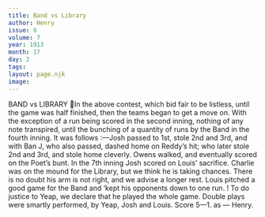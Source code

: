 ```yaml
---
title: Band vs Library
author: Henry
issue: 9
volume: 7
year: 1913
month: 17
day: 2
tags:
layout: page.njk
image:
---
```

BAND vs LIBRARY In the above contest, which bid fair to be listless, until the game was half finished, then the teams began to get a move on. With the exception of a run being scored in the second inning, nothing of any note transpired, until the bunching of a quantity of runs by the Band in the fourth inning. It was follows :—Josh passed to 1st, stole 2nd and 3rd, and with Ban J, who also passed, dashed home on Reddy’s hit; who later stole 2nd and 3rd, and stole home cleverly. Owens walked, and eventually scored on the Poet’s bunt. In the 7th inning Josh scored on Louis’ sacrifice. Charlie was on the mound for the Library, but we think he is taking chances. There is no doubt his arm is not right, and we advise a longer rest. Louis pitched a good game for the Band and ‘kept his opponents down to one run. ! To do justice to Yeap, we declare that he played the whole game. Double plays were smartly performed, by Yeap, Josh and Louis. Score 5—1. as — Henry. 

